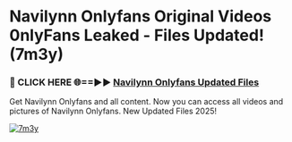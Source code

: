 # Navilynn Onlyfans Original Videos 0nlyFans Leaked - Files Updated! (7m3y)

<h3>🔴 CLICK HERE 🌐==►► <a href="https://tinyurl.com/ms9xzufz" rel="nofollow">Navilynn Onlyfans Updated Files</a></h3>

Get Navilynn Onlyfans and all content. Now you can access all videos and pictures of Navilynn Onlyfans. New Updated Files 2025!

[![7m3y](https://i.imgur.com/PQ7UWWw.gif)](https://tinyurl.com/ms9xzufz)
